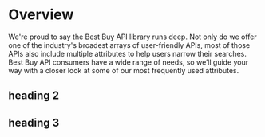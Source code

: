 # Overview

We're proud to say the Best Buy API library runs deep. Not only do we offer one of the industry's broadest arrays of user-friendly APIs, most of those APIs also include multiple attributes to help users narrow their searches. Best Buy API consumers have a wide range of needs, so we’ll guide your way with a closer look at some of our most frequently used attributes.

## heading 2

## heading 3